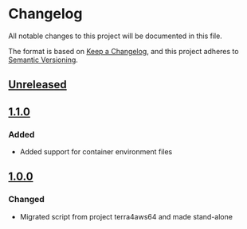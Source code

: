 # Changelog

All notable changes to this project will be documented in this file.

The format is based on [Keep a Changelog](https://keepachangelog.com/en/1.0.0/),
and this project adheres to [Semantic Versioning](https://semver.org/spec/v2.0.0.html).

## [Unreleased]

## [1.1.0]

### Added

- Added support for container environment files

## [1.0.0]

### Changed

- Migrated script from project terra4aws64 and made stand-alone

[Unreleased]: https://github.com/serdigital64/testmantf/compare/1.1.0...HEAD
[1.1.0]: https://github.com/serdigital64/testmantf/compare/1.0.0...1.1.0
[1.0.0]: https://github.com/serdigital64/testmantf/releases/tag/1.0.0
